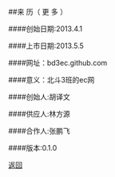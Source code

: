 ##来 历（ 更 多 ）

####创始日期:2013.4.1

####上市日期:2013.5.5

####网址：bd3ec.github.com

####意义：北斗3班的ec网


####创始人:胡译文

####供应人:林方源

####合作人:张鹏飞

####版本:0.1.0

[返回](eg4b.md)
